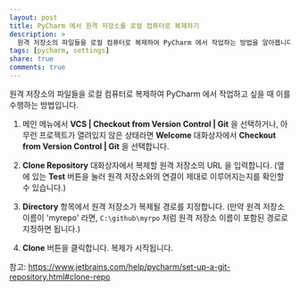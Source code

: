 ```yaml
---
layout: post
title: PyCharm 에서 원격 저장소를 로컬 컴퓨터로 복제하기 
description: >
  원격 저장소의 파일들을 로컬 컴퓨터로 복제하여 PyCharm 에서 작업하는 방법을 알아봅니다.
tags: [pycharm, settings]
share: true
comments: true
---
```


원격 저장소의 파일들을 로컬 컴퓨터로 복제하여 PyCharm 에서 작업하고 싶을 때 이를 수행하는 방법입니다.

1. 메인 메뉴에서 **VCS | Checkout from Version Control | Git** 을 선택하거나, 아무런 프로젝트가 열려있지 않은 상태라면
   **Welcome** 대화상자에서 **Checkout from Version Control | Git** 을 선택합니다.

2. **Clone Repository** 대화상자에서 복제할 원격 저장소의 URL 을 입력합니다.
   (옆에 있는 **Test** 버튼을 눌러 원격 저장소와의 연결이 제대로 이루어지는지를 확인할 수 있습니다.)

3. **Directory** 항목에서 원격 저장소가 복제될 경로를 지정합니다.
   (만약 원격 저장소 이름이 'myrepo' 라면, `C:\github\myrpo` 처럼 원격 저장소 이름이 포함된 경로로 지정하면 됩니다.)

4. **Clone** 버튼을 클릭합니다. 복제가 시작됩니다.

참고: https://www.jetbrains.com/help/pycharm/set-up-a-git-repository.html#clone-repo
